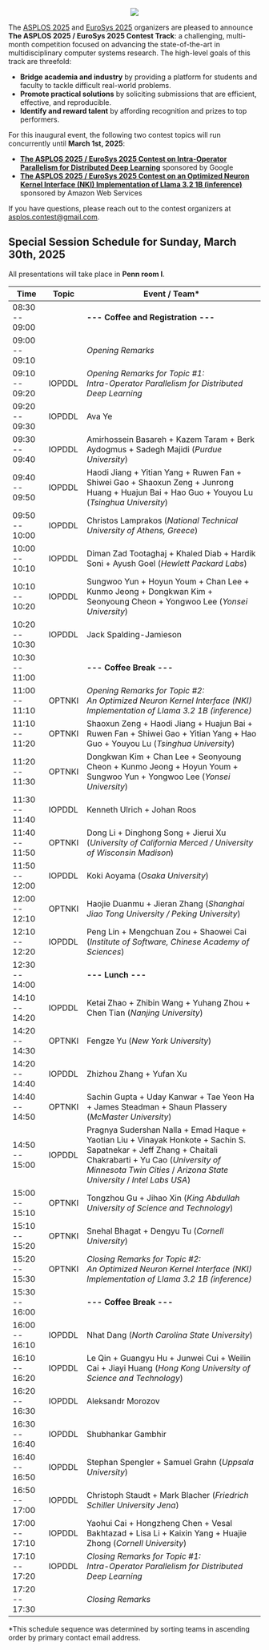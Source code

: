 <p align="center">
<img src="images/asplos-2025-contest-logo.png">
</p>

The [ASPLOS 2025](https://www.asplos-conference.org/asplos2025/) and [EuroSys 2025](https://2025.eurosys.org/) organizers are pleased to announce **The ASPLOS 2025 / EuroSys 2025 Contest Track**:
a challenging, multi-month competition focused on advancing the state-of-the-art in multidisciplinary computer systems research.
The high-level goals of this track are threefold:

 * **Bridge academia and industry** by providing a platform for students and faculty to tackle difficult real-world problems.
 * **Promote practical solutions** by soliciting submissions that are efficient, effective, and reproducible.
 * **Identify and reward talent** by affording recognition and prizes to top performers.

For this inaugural event, the following two contest topics will run concurrently until **March 1st, 2025**:

 * **[The ASPLOS 2025 / EuroSys 2025 Contest on Intra-Operator Parallelism for Distributed Deep Learning](https://github.com/asplos-contest/2025/blob/main/IOPDDL.md)** sponsored by Google
 * **[The ASPLOS 2025 / EuroSys 2025 Contest on an Optimized Neuron Kernel Interface (NKI) Implementation of Llama 3.2 1B (inference)](https://github.com/asplos-contest/2025/blob/main/OPTNKI.md)** sponsored by Amazon Web Services

If you have questions, please reach out to the contest organizers at [asplos.contest@gmail.com](mailto:asplos.contest@gmail.com).

## Special Session Schedule for Sunday, March 30th, 2025

All presentations will take place in **Penn room I**.  

<div align="center">

|           Time |  Topic | Event / Team*
| ---------------|--------|--------------------------------------
| 08:30 -- 09:00 |        | **--- Coffee and Registration ---**
| 09:00 -- 09:10 |        | *Opening Remarks*
| 09:10 -- 09:20 | IOPDDL | *Opening Remarks for Topic #1:<br>Intra-Operator Parallelism for Distributed Deep Learning*
| 09:20 -- 09:30 | IOPDDL | Ava Ye
| 09:30 -- 09:40 | IOPDDL | Amirhossein Basareh + Kazem Taram + Berk Aydogmus + Sadegh Majidi (*Purdue University*)
| 09:40 -- 09:50 | IOPDDL | Haodi Jiang + Yitian Yang + Ruwen Fan + Shiwei Gao + Shaoxun Zeng + Junrong Huang + Huajun Bai + Hao Guo + Youyou Lu (*Tsinghua University*)
| 09:50 -- 10:00 | IOPDDL | Christos Lamprakos (*National Technical University of Athens, Greece*)
| 10:00 -- 10:10 | IOPDDL | Diman Zad Tootaghaj + Khaled Diab + Hardik Soni + Ayush Goel (*Hewlett Packard Labs*)
| 10:10 -- 10:20 | IOPDDL | Sungwoo Yun + Hoyun Youm + Chan Lee + Kunmo Jeong + Dongkwan Kim + Seonyoung Cheon + Yongwoo Lee (*Yonsei University*)
| 10:20 -- 10:30 | IOPDDL | Jack Spalding-Jamieson
| 10:30 -- 11:00 |        | **--- Coffee Break ---**
| 11:00 -- 11:10 | OPTNKI | *Opening Remarks for Topic #2:<br>An Optimized Neuron Kernel Interface (NKI) Implementation of Llama 3.2 1B (inference)*
| 11:10 -- 11:20 | OPTNKI | Shaoxun Zeng + Haodi Jiang + Huajun Bai + Ruwen Fan + Shiwei Gao + Yitian Yang + Hao Guo + Youyou Lu (*Tsinghua University*)
| 11:20 -- 11:30 | OPTNKI | Dongkwan Kim + Chan Lee + Seonyoung Cheon + Kunmo Jeong + Hoyun Youm + Sungwoo Yun + Yongwoo Lee (*Yonsei University*)
| 11:30 -- 11:40 | IOPDDL | Kenneth Ulrich + Johan Roos
| 11:40 -- 11:50 | OPTNKI | Dong Li + Dinghong Song + Jierui Xu (*University of California Merced / University of Wisconsin Madison*)
| 11:50 -- 12:00 | IOPDDL | Koki Aoyama (*Osaka University*)
| 12:00 -- 12:10 | OPTNKI | Haojie Duanmu + Jieran Zhang (*Shanghai Jiao Tong University / Peking University*)
| 12:10 -- 12:20 | IOPDDL | Peng Lin + Mengchuan Zou + Shaowei Cai (*Institute of Software, Chinese Academy of Sciences*)
| 12:30 -- 14:00 |        | **--- Lunch ---**
| 14:10 -- 14:20 | IOPDDL | Ketai Zhao + Zhibin Wang + Yuhang Zhou + Chen Tian (*Nanjing University*)
| 14:20 -- 14:30 | OPTNKI | Fengze Yu (*New York University*)
| 14:20 -- 14:40 | IOPDDL | Zhizhou Zhang + Yufan Xu
| 14:40 -- 14:50 | OPTNKI | Sachin Gupta + Uday Kanwar + Tae Yeon Ha + James Steadman + Shaun Plassery (*McMaster University*)
| 14:50 -- 15:00 | IOPDDL | Pragnya Sudershan Nalla + Emad Haque + Yaotian Liu + Vinayak Honkote + Sachin S. Sapatnekar + Jeff Zhang + Chaitali Chakrabarti + Yu Cao (*University of Minnesota Twin Cities* / *Arizona State University* / *Intel Labs USA*)
| 15:00 -- 15:10 | OPTNKI | Tongzhou Gu + Jihao Xin (*King Abdullah University of Science and Technology*)
| 15:10 -- 15:20 | OPTNKI | Snehal Bhagat + Dengyu Tu (*Cornell University*)
| 15:20 -- 15:30 | OPTNKI | *Closing Remarks for Topic #2:<br>An Optimized Neuron Kernel Interface (NKI) Implementation of Llama 3.2 1B (inference)*
| 15:30 -- 16:00 |        | **--- Coffee Break ---**
| 16:00 -- 16:10 | IOPDDL | Nhat Dang (*North Carolina State University*)
| 16:10 -- 16:20 | IOPDDL | Le Qin + Guangyu Hu + Junwei Cui + Weilin Cai + Jiayi Huang (*Hong Kong University of Science and Technology*)
| 16:20 -- 16:30 | IOPDDL | Aleksandr Morozov
| 16:30 -- 16:40 | IOPDDL | Shubhankar Gambhir
| 16:40 -- 16:50 | IOPDDL | Stephan Spengler + Samuel Grahn (*Uppsala University*)
| 16:50 -- 17:00 | IOPDDL | Christoph Staudt + Mark Blacher (*Friedrich Schiller University Jena*)
| 17:00 -- 17:10 | IOPDDL | Yaohui Cai + Hongzheng Chen + Vesal Bakhtazad + Lisa Li + Kaixin Yang + Huajie Zhong (*Cornell University*)
| 17:10 -- 17:20 | IOPDDL | *Closing Remarks for Topic #1:<br>Intra-Operator Parallelism for Distributed Deep Learning*
| 17:20 -- 17:30 |        | *Closing Remarks*

</div>

*This schedule sequence was determined by sorting teams in ascending order by primary contact email address.

